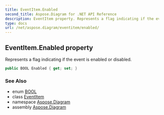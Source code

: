 ```yaml
---
title: EventItem.Enabled
second_title: Aspose.Diagram for .NET API Reference
description: EventItem property. Represents a flag indicating if the event is enabled or disabled
type: docs
url: /net/aspose.diagram/eventitem/enabled/
---
```

## EventItem.Enabled property

Represents a flag indicating if the event is enabled or disabled.

```csharp
public BOOL Enabled { get; set; }
```

### See Also

* enum [BOOL](../../bool/)
* class [EventItem](../)
* namespace [Aspose.Diagram](../../eventitem/)
* assembly [Aspose.Diagram](../../../)


